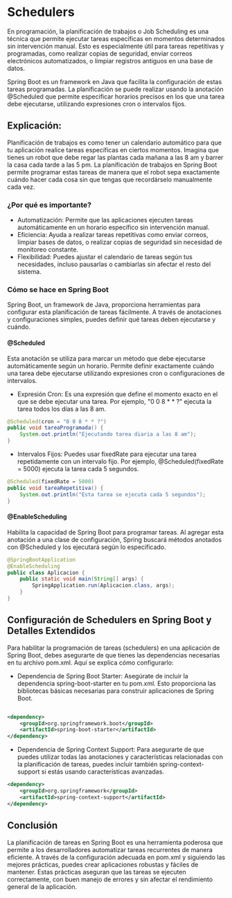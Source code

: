 # Schedulers

En programación, la planificación de trabajos o Job Scheduling es una técnica que permite ejecutar tareas específicas en momentos determinados sin intervención manual. Esto es especialmente útil para tareas repetitivas y programadas, como realizar copias de seguridad, enviar correos electrónicos automatizados, o limpiar registros antiguos en una base de datos.

Spring Boot es un framework en Java que facilita la configuración de estas tareas programadas. La planificación se puede realizar usando la anotación @Scheduled que permite especificar horarios precisos en los que una tarea debe ejecutarse, utilizando expresiones cron o intervalos fijos.

## Explicación:

Planificación de trabajos es como tener un calendario automático para que tu aplicación realice tareas específicas en ciertos momentos. Imagina que tienes un robot que debe regar las plantas cada mañana a las 8 am y barrer la casa cada tarde a las 5 pm. La planificación de trabajos en Spring Boot permite programar estas tareas de manera que el robot sepa exactamente cuándo hacer cada cosa sin que tengas que recordárselo manualmente cada vez.

### ¿Por qué es importante?

- Automatización: Permite que las aplicaciones ejecuten tareas automáticamente en un horario específico sin intervención manual.
- Eficiencia: Ayuda a realizar tareas repetitivas como enviar correos, limpiar bases de datos, o realizar copias de seguridad sin necesidad de monitoreo constante.
- Flexibilidad: Puedes ajustar el calendario de tareas según tus necesidades, incluso pausarlas o cambiarlas sin afectar el resto del sistema.

### Cómo se hace en Spring Boot

Spring Boot, un framework de Java, proporciona herramientas para configurar esta planificación de tareas fácilmente. A través de anotaciones y configuraciones simples, puedes definir qué tareas deben ejecutarse y cuándo.


#### @Scheduled

Esta anotación se utiliza para marcar un método que debe ejecutarse automáticamente según un horario. Permite definir exactamente cuándo una tarea debe ejecutarse utilizando expresiones cron o configuraciones de intervalos.

- Expresión Cron: Es una expresión que define el momento exacto en el que se debe ejecutar una tarea. Por ejemplo, "0 0 8 * * ?" ejecuta la tarea todos los días a las 8 am.

```java
@Scheduled(cron = "0 0 8 * * ?")
public void tareaProgramada() {
    System.out.println("Ejecutando tarea diaria a las 8 am");
}
```
- Intervalos Fijos: Puedes usar fixedRate para ejecutar una tarea repetidamente con un intervalo fijo. Por ejemplo, @Scheduled(fixedRate = 5000) ejecuta la tarea cada 5 segundos.

```java
@Scheduled(fixedRate = 5000)
public void tareaRepetitiva() {
    System.out.println("Esta tarea se ejecuta cada 5 segundos");
}
```

#### @EnableScheduling
Habilita la capacidad de Spring Boot para programar tareas. Al agregar esta anotación a una clase de configuración, Spring buscará métodos anotados con @Scheduled y los ejecutará según lo especificado.
```java
@SpringBootApplication
@EnableScheduling
public class Aplicacion {
    public static void main(String[] args) {
        SpringApplication.run(Aplicacion.class, args);
    }
}
```

## Configuración de Schedulers en Spring Boot y Detalles Extendidos

Para habilitar la programación de tareas (schedulers) en una aplicación de Spring Boot, debes asegurarte de que tienes las dependencias necesarias en tu archivo pom.xml. Aquí se explica cómo configurarlo:

- Dependencia de Spring Boot Starter: Asegúrate de incluir la dependencia spring-boot-starter en tu pom.xml. Esto proporciona las bibliotecas básicas necesarias para construir aplicaciones de Spring Boot.
```xml

<dependency>
    <groupId>org.springframework.boot</groupId>
    <artifactId>spring-boot-starter</artifactId>
</dependency>
```
- Dependencia de Spring Context Support: Para asegurarte de que puedes utilizar todas las anotaciones y características relacionadas con la planificación de tareas, puedes incluir también spring-context-support si estás usando características avanzadas.
```xml
<dependency>
    <groupId>org.springframework</groupId>
    <artifactId>spring-context-support</artifactId>
</dependency>
```
## Conclusión
La planificación de tareas en Spring Boot es una herramienta poderosa que permite a los desarrolladores automatizar tareas recurrentes de manera eficiente. A través de la configuración adecuada en pom.xml y siguiendo las mejores prácticas, puedes crear aplicaciones robustas y fáciles de mantener. Estas prácticas aseguran que las tareas se ejecuten correctamente, con buen manejo de errores y sin afectar el rendimiento general de la aplicación.
